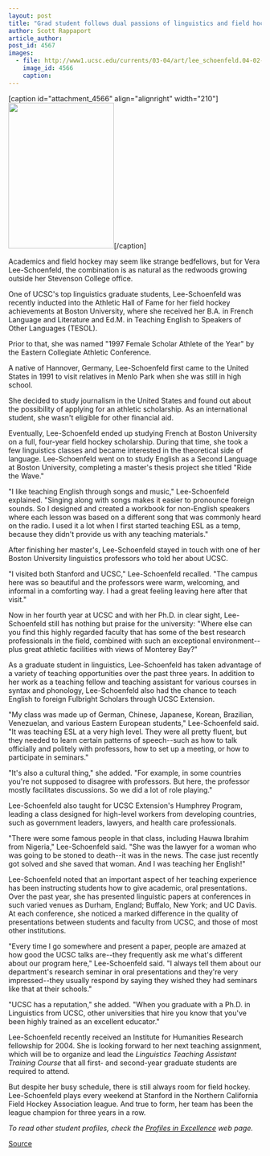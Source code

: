 ```yaml
---
layout: post
title: "Grad student follows dual passions of linguistics and field hockey"
author: Scott Rappaport
article_author: 
post_id: 4567
images:
  - file: http://www1.ucsc.edu/currents/03-04/art/lee_schoenfeld.04-02-23.210.jpg
    image_id: 4566
    caption: 
---
```


[caption id="attachment_4566" align="alignright" width="210"]<a href="http://dev-ucsc-news.pantheonsite.io/wp-content/uploads/2004/02/lee_schoenfeld.04-02-23.210.jpg"><img class="size-full wp-image-4566" src="http://dev-ucsc-news.pantheonsite.io/wp-content/uploads/2004/02/lee_schoenfeld.04-02-23.210.jpg" alt="" width="210" height="290" /></a>[/caption]
<p>
  Academics and field hockey may seem like strange bedfellows, but for Vera Lee-Schoenfeld, the combination is as natural as the redwoods growing outside her Stevenson College office.
</p>
<p>
  One of UCSC's top linguistics graduate students, Lee-Schoenfeld was recently inducted into the Athletic Hall of Fame for her field hockey achievements at Boston University, where she received her B.A. in French Language and Literature and Ed.M. in Teaching English to Speakers of Other Languages (TESOL).
</p>
<p>
  Prior to that, she was named "1997 Female Scholar Athlete of the Year" by the Eastern Collegiate Athletic Conference.<br>
</p>
<p>
  A native of Hannover, Germany, Lee-Schoenfeld first came to the United States in 1991 to visit relatives in Menlo Park when she was still in high school.
</p>
<p>
  She decided to study journalism in the United States and found out about the possibility of applying for an athletic scholarship. As an international student, she wasn't eligible for other financial aid.
</p>
<p>
  Eventually, Lee-Schoenfeld ended up studying French at Boston University on a full, four-year field hockey scholarship. During that time, she took a few linguistics classes and became interested in the theoretical side of language. Lee-Schoenfeld went on to study English as a Second Language at Boston University, completing a master's thesis project she titled "Ride the Wave."<br>
</p>
<p>
  "I like teaching English through songs and music," Lee-Schoenfeld explained. "Singing along with songs makes it easier to pronounce foreign sounds. So I designed and created a workbook for non-English speakers where each lesson was based on a different song that was commonly heard on the radio. I used it a lot when I first started teaching ESL as a temp, because they didn't provide us with any teaching materials."<br>
</p>
<p>
  After finishing her master's, Lee-Schoenfeld stayed in touch with one of her Boston University linguistics professors who told her about UCSC.<br>
</p>
<p>
  "I visited both Stanford and UCSC," Lee-Schoenfeld recalled. "The campus here was so beautiful and the professors were warm, welcoming, and informal in a comforting way. I had a great feeling leaving here after that visit."<br>
</p>
<p>
  Now in her fourth year at UCSC and with her Ph.D. in clear sight, Lee-Schoenfeld still has nothing but praise for the university: "Where else can you find this highly regarded faculty that has some of the best research professionals in the field, combined with such an exceptional environment--plus great athletic facilities with views of Monterey Bay?"<br>
</p>
<p>
  As a graduate student in linguistics, Lee-Schoenfeld has taken advantage of a variety of teaching opportunities over the past three years. In addition to her work as a teaching fellow and teaching assistant for various courses in syntax and phonology, Lee-Schoenfeld also had the chance to teach English to foreign Fulbright Scholars through UCSC Extension.<br>
</p>
<p>
  "My class was made up of German, Chinese, Japanese, Korean, Brazilian, Venezuelan, and various Eastern European students," Lee-Schoenfeld said. "It was teaching ESL at a very high level. They were all pretty fluent, but they needed to learn certain patterns of speech--such as how to talk officially and politely with professors, how to set up a meeting, or how to participate in seminars."<br>
</p>
<p>
  "It's also a cultural thing," she added. "For example, in some countries you're not supposed to disagree with professors. But here, the professor mostly facilitates discussions. So we did a lot of role playing."<br>
</p>
<p>
  Lee-Schoenfeld also taught for UCSC Extension's Humphrey Program, leading a class designed for high-level workers from developing countries, such as government leaders, lawyers, and health care professionals.<br>
</p>
<p>
  "There were some famous people in that class, including Hauwa Ibrahim from Nigeria," Lee-Schoenfeld said. "She was the lawyer for a woman who was going to be stoned to death--it was in the news. The case just recently got solved and she saved that woman. And I was teaching her English!"<br>
</p>
<p>
  Lee-Schoenfeld noted that an important aspect of her teaching experience has been instructing students how to give academic, oral presentations. Over the past year, she has presented linguistic papers at conferences in such varied venues as Durham, England; Buffalo, New York; and UC Davis. At each conference, she noticed a marked difference in the quality of presentations between students and faculty from UCSC, and those of most other institutions.<br>
</p>
<p>
  "Every time I go somewhere and present a paper, people are amazed at how good the UCSC talks are--they frequently ask me what's different about our program here," Lee-Schoenfeld said. "I always tell them about our department's research seminar in oral presentations and they're very impressed--they usually respond by saying they wished they had seminars like that at their schools."<br>
</p>
<p>
  "UCSC has a reputation," she added. "When you graduate with a Ph.D. in Linguistics from UCSC, other universities that hire you know that you've been highly trained as an excellent educator."<br>
</p>
<p>
  Lee-Schoenfeld recently received an Institute for Humanities Research fellowship for 2004. She is looking forward to her next teaching assignment, which will be to organize and lead the <i>Linguistics Teaching Assistant Training Course</i> that all first- and second-year graduate students are required to attend.<br>
</p>
<p>
  But despite her busy schedule, there is still always room for field hockey. Lee-Schoenfeld plays every weekend at Stanford in the Northern California Field Hockey Association league. And true to form, her team has been the league champion for three years in a row.
</p>
<p>
  <i>To read other student profiles, check the <a href="http://www.ucsc.edu/students/profiles/">Profiles in Excellence</a> web page.</i>
</p>
<p><a href="http://www1.ucsc.edu/currents/03-04/02-23/schoenfeld_profile.html" title="Permalink to schoenfeld_profile">Source</a></p>
